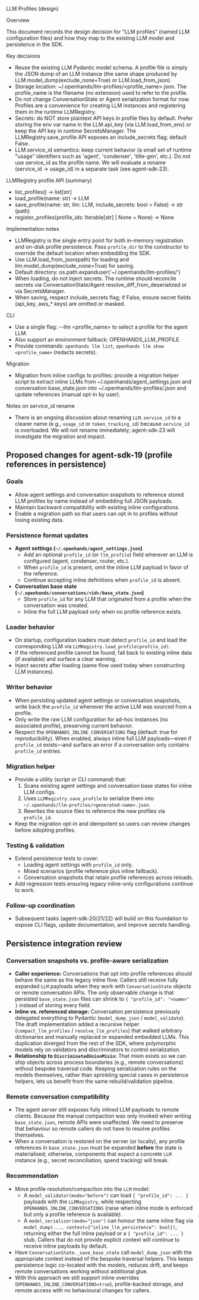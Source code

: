 LLM Profiles (design)

Overview

This document records the design decision for "LLM profiles" (named LLM configuration files) and how they map to the existing LLM model and persistence in the SDK.

Key decisions

- Reuse the existing LLM Pydantic model schema. A profile file is simply the JSON dump of an LLM instance (the same shape produced by LLM.model_dump(exclude_none=True) or LLM.load_from_json).
- Storage location: ~/.openhands/llm-profiles/<profile_name>.json. The profile_name is the filename (no extension) used to refer to the profile.
- Do not change ConversationState or Agent serialization format for now. Profiles are a convenience for creating LLM instances and registering them in the runtime LLMRegistry.
- Secrets: do NOT store plaintext API keys in profile files by default. Prefer storing the env var name in the LLM.api_key (via LLM.load_from_env) or keep the API key in runtime SecretsManager. The LLMRegistry.save_profile API exposes an include_secrets flag; default False.
- LLM.service_id semantics: keep current behavior (a small set of runtime "usage" identifiers such as 'agent', 'condenser', 'title-gen', etc.). Do not use service_id as the profile name. We will evaluate a rename (service_id -> usage_id) in a separate task (see agent-sdk-23).

LLMRegistry profile API (summary)

- list_profiles() -> list[str]
- load_profile(name: str) -> LLM
- save_profile(name: str, llm: LLM, include_secrets: bool = False) -> str (path)
- register_profiles(profile_ids: Iterable[str] | None = None) -> None

Implementation notes

- LLMRegistry is the single entry point for both in-memory registration and on-disk profile persistence. Pass ``profile_dir`` to the constructor to override the default location when embedding the SDK.
- Use LLM.load_from_json(path) for loading and llm.model_dump(exclude_none=True) for saving.
- Default directory: os.path.expanduser('~/.openhands/llm-profiles/')
- When loading, do not inject secrets. The runtime should reconcile secrets via ConversationState/Agent resolve_diff_from_deserialized or via SecretsManager.
- When saving, respect include_secrets flag; if False, ensure secret fields (api_key, aws_* keys) are omitted or masked.

CLI

- Use a single flag: --llm <profile_name> to select a profile for the agent LLM.
- Also support an environment fallback: OPENHANDS_LLM_PROFILE.
- Provide commands: `openhands llm list`, `openhands llm show <profile_name>` (redacts secrets).

Migration

- Migration from inline configs to profiles: provide a migration helper script to extract inline LLMs from ~/.openhands/agent_settings.json and conversation base_state.json into ~/.openhands/llm-profiles/<name>.json and update references (manual opt-in by user).

Notes on service_id rename

- There is an ongoing discussion about renaming `LLM.service_id` to a clearer name (e.g., `usage_id` or `token_tracking_id`) because `service_id` is overloaded. We will not rename immediately; agent-sdk-23 will investigate the migration and impact.


## Proposed changes for agent-sdk-19 (profile references in persistence)

### Goals
- Allow agent settings and conversation snapshots to reference stored LLM profiles by name instead of embedding full JSON payloads.
- Maintain backward compatibility with existing inline configurations.
- Enable a migration path so that users can opt in to profiles without losing existing data.

### Persistence format updates
- **Agent settings (`~/.openhands/agent_settings.json`)**
  - Add an optional `profile_id` (or `llm_profile`) field wherever an LLM is configured (agent, condenser, router, etc.).
  - When `profile_id` is present, omit the inline LLM payload in favor of the reference.
  - Continue accepting inline definitions when `profile_id` is absent.
- **Conversation base state (`~/.openhands/conversations/<id>/base_state.json`)**
  - Store `profile_id` for any LLM that originated from a profile when the conversation was created.
  - Inline the full LLM payload only when no profile reference exists.

### Loader behavior
- On startup, configuration loaders must detect `profile_id` and load the corresponding LLM via `LLMRegistry.load_profile(profile_id)`.
- If the referenced profile cannot be found, fall back to existing inline data (if available) and surface a clear warning.
- Inject secrets after loading (same flow used today when constructing LLM instances).

### Writer behavior
- When persisting updated agent settings or conversation snapshots, write back the `profile_id` whenever the active LLM was sourced from a profile.
- Only write the raw LLM configuration for ad-hoc instances (no associated profile), preserving current behavior.
- Respect the `OPENHANDS_INLINE_CONVERSATIONS` flag (default: true for reproducibility). When enabled, always inline full LLM payloads—even if `profile_id` exists—and surface an error if a conversation only contains `profile_id` entries.

### Migration helper
- Provide a utility (script or CLI command) that:
  1. Scans existing agent settings and conversation base states for inline LLM configs.
  2. Uses `LLMRegistry.save_profile` to serialize them into `~/.openhands/llm-profiles/<generated-name>.json`.
  3. Rewrites the source files to reference the new profiles via `profile_id`.
- Keep the migration opt-in and idempotent so users can review changes before adopting profiles.

### Testing & validation
- Extend persistence tests to cover:
  - Loading agent settings with `profile_id` only.
  - Mixed scenarios (profile reference plus inline fallback).
  - Conversation snapshots that retain profile references across reloads.
- Add regression tests ensuring legacy inline-only configurations continue to work.

### Follow-up coordination
- Subsequent tasks (agent-sdk-20/21/22) will build on this foundation to expose CLI flags, update documentation, and improve secrets handling.


## Persistence integration review

### Conversation snapshots vs. profile-aware serialization
- **Caller experience:** Conversations that opt into profile references should behave the same as the legacy inline flow. Callers still receive fully expanded `LLM` payloads when they work with `ConversationState` objects or remote conversation APIs. The only observable change is that persisted `base_state.json` files can shrink to `{ "profile_id": "<name>" }` instead of storing every field.
- **Inline vs. referenced storage:** Conversation persistence previously delegated everything to Pydantic (`model_dump_json` / `model_validate`). The draft implementation added a recursive helper (`compact_llm_profiles` / `resolve_llm_profiles`) that walked arbitrary dictionaries and manually replaced or expanded embedded LLMs. This duplication diverged from the rest of the SDK, where polymorphic models rely on validators and discriminators to control serialization.
- **Relationship to `DiscriminatedUnionMixin`:** That mixin exists so we can ship objects across process boundaries (e.g., remote conversations) without bespoke traversal code. Keeping serialization rules on the models themselves, rather than sprinkling special cases in persistence helpers, lets us benefit from the same rebuild/validation pipeline.

### Remote conversation compatibility
- The agent server still exposes fully inlined LLM payloads to remote clients. Because the manual compaction was only invoked when writing `base_state.json`, remote APIs were unaffected. We need to preserve that behaviour so remote callers do not have to resolve profiles themselves.
- When a conversation is restored on the server (or locally), any profile references in `base_state.json` must be expanded **before** the state is materialised; otherwise, components that expect a concrete `LLM` instance (e.g., secret reconciliation, spend tracking) will break.

### Recommendation
- Move profile resolution/compaction into the `LLM` model:
  - A `model_validator(mode="before")` can load `{ "profile_id": ... }` payloads with the `LLMRegistry`, while respecting `OPENHANDS_INLINE_CONVERSATIONS` (raise when inline mode is enforced but only a profile reference is available).
  - A `model_serializer(mode="json")` can honour the same inline flag via `model_dump(..., context={"inline_llm_persistence": bool})`, returning either the full inline payload or a `{ "profile_id": ... }` stub. Callers that do not provide explicit context will continue to receive inline payloads by default.
- Have `ConversationState._save_base_state` call `model_dump_json` with the appropriate context instead of the bespoke traversal helpers. This keeps persistence logic co-located with the models, reduces drift, and keeps remote conversations working without additional glue.
- With this approach we still support inline overrides (`OPENHANDS_INLINE_CONVERSATIONS=true`), profile-backed storage, and remote access with no behavioural changes for callers.

